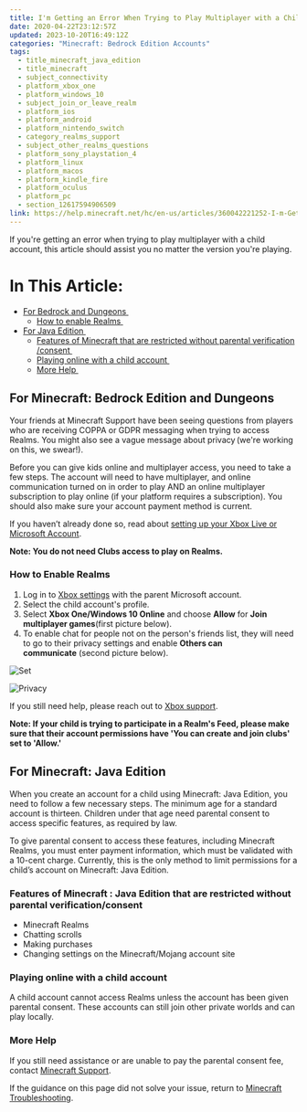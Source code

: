 ```yaml
---
title: I'm Getting an Error When Trying to Play Multiplayer with a Child Account
date: 2020-04-22T23:12:57Z
updated: 2023-10-20T16:49:12Z
categories: "Minecraft: Bedrock Edition Accounts"
tags:
  - title_minecraft_java_edition
  - title_minecraft
  - subject_connectivity
  - platform_xbox_one
  - platform_windows_10
  - subject_join_or_leave_realm
  - platform_ios
  - platform_android
  - platform_nintendo_switch
  - category_realms_support
  - subject_other_realms_questions
  - platform_sony_playstation_4
  - platform_linux
  - platform_macos
  - platform_kindle_fire
  - platform_oculus
  - platform_pc
  - section_12617594906509
link: https://help.minecraft.net/hc/en-us/articles/360042221252-I-m-Getting-an-Error-When-Trying-to-Play-Multiplayer-with-a-Child-Account
---
```


If you're getting an error when trying to play multiplayer with a child account, this article should assist you no matter the version you're playing.

# In This Article:

- [For Bedrock and Dungeons ](#for-minecraft-bedrock-edition-and-dungeons)
  - [How to enable Realms ](#how-to-enable-realms)
- [For Java Edition ](#for-minecraft-java-edition)
  - [Features of Minecraft that are restricted without parental verification/consent ](#features-of-minecraft--java-edition-that-are-restricted-without-parental-verificationconsent)
  - [Playing online with a child account ](#playingonlinewithachildaccount)
  - [More Help ](#morehelp)

## For Minecraft: Bedrock Edition and Dungeons 

Your friends at Minecraft Support have been seeing questions from players who are receiving COPPA or GDPR messaging when trying to access Realms. You might also see a vague message about privacy (we're working on this, we swear!). 

Before you can give kids online and multiplayer access, you need to take a few steps. The account will need to have multiplayer, and online communication turned on in order to play AND an online multiplayer subscription to play online (if your platform requires a subscription). You should also make sure your account payment method is current. 

If you haven’t already done so, read about [setting up your Xbox Live or Microsoft Account](../Minecraft-Bedrock-Edition/How-to-Manage-Parental-Consent-Family-Settings-and-Realms-Multiplayer-Access-for-a-Child-Account.md). 

**Note: You do not need Clubs access to play on Realms.** 

### How to Enable Realms 

1.  Log in to [Xbox settings](https://account.xbox.com/settings) with the parent Microsoft account. 
2.  Select the child account's profile. 
3.  Select **Xbox One/Windows 10 Online** and choose **Allow** for **Join multiplayer games**(first picture below). 
4.  To enable chat for people not on the person's friends list, they will need to go to their privacy settings and enable **Others can communicate** (second picture below). 

![Set](https://minecrafthelp.zendesk.com/hc/article_attachments/16722130953357)

![Privacy](https://minecrafthelp.zendesk.com/hc/article_attachments/16722130963213)

If you still need help, please reach out to [Xbox support](https://beta.support.xbox.com/). 

**Note: If your child is trying to participate in a Realm's Feed, please make sure that their account permissions have 'You can create and join clubs' set to 'Allow.'**

## For Minecraft: Java Edition 

When you create an account for a child using Minecraft: Java Edition, you need to follow a few necessary steps. The minimum age for a standard account is thirteen. Children under that age need parental consent to access specific features, as required by law.

To give parental consent to access these features, including Minecraft Realms, you must enter payment information, which must be validated with a 10-cent charge. Currently, this is the only method to limit permissions for a child’s account on Minecraft: Java Edition. 

### Features of Minecraft : Java Edition that are restricted without parental verification/consent 

- Minecraft Realms 
- Chatting scrolls 
- Making purchases 
- Changing settings on the Minecraft/Mojang account site 

### Playing online with a child account 

A child account cannot access Realms unless the account has been given parental consent. These accounts can still join other private worlds and can play locally. 

### More Help 

If you still need assistance or are unable to pay the parental consent fee, contact [Minecraft Support](https://aka.ms/Minecraft-Support). 

If the guidance on this page did not solve your issue, return to [Minecraft Troubleshooting](../Minecraft-Bedrock-Edition-Technical/Minecraft-Bedrock-Edition-Support-Resources.md).
